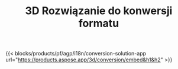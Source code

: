 ﻿---
title: 3D Rozwiązanie do konwersji formatu 
weight: 7730
url: /pl/conversion
limit: 
description: Konwertuj plik 3D na formaty Autodesk, Draco, Wavefront, 3D Studio i wiele innych
---
{{< blocks/products/pf/agp/i18n/conversion-solution-app url="https://products.aspose.app/3d/conversion/embed&h1&h2" >}} 
